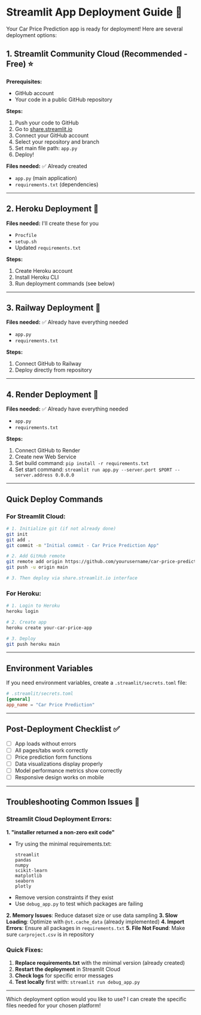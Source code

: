 # Streamlit App Deployment Guide 🚀

Your Car Price Prediction app is ready for deployment! Here are several deployment options:

## 1. Streamlit Community Cloud (Recommended - Free) ⭐

**Prerequisites:**
- GitHub account
- Your code in a public GitHub repository

**Steps:**
1. Push your code to GitHub
2. Go to [share.streamlit.io](https://share.streamlit.io)
3. Connect your GitHub account
4. Select your repository and branch
5. Set main file path: `app.py`
6. Deploy!

**Files needed:** ✅ Already created
- `app.py` (main application)
- `requirements.txt` (dependencies)

---

## 2. Heroku Deployment 🔧

**Files needed:** I'll create these for you
- `Procfile`
- `setup.sh`
- Updated `requirements.txt`

**Steps:**
1. Create Heroku account
2. Install Heroku CLI
3. Run deployment commands (see below)

---

## 3. Railway Deployment 🚄

**Files needed:** ✅ Already have everything needed
- `app.py`
- `requirements.txt`

**Steps:**
1. Connect GitHub to Railway
2. Deploy directly from repository

---

## 4. Render Deployment 🎨

**Files needed:** ✅ Already have everything needed
- `app.py`
- `requirements.txt`

**Steps:**
1. Connect GitHub to Render
2. Create new Web Service
3. Set build command: `pip install -r requirements.txt`
4. Set start command: `streamlit run app.py --server.port $PORT --server.address 0.0.0.0`

---

## Quick Deploy Commands

### For Streamlit Cloud:
```bash
# 1. Initialize git (if not already done)
git init
git add .
git commit -m "Initial commit - Car Price Prediction App"

# 2. Add GitHub remote
git remote add origin https://github.com/yourusername/car-price-prediction.git
git push -u origin main

# 3. Then deploy via share.streamlit.io interface
```

### For Heroku:
```bash
# 1. Login to Heroku
heroku login

# 2. Create app
heroku create your-car-price-app

# 3. Deploy
git push heroku main
```

---

## Environment Variables

If you need environment variables, create a `.streamlit/secrets.toml` file:
```toml
# .streamlit/secrets.toml
[general]
app_name = "Car Price Prediction"
```

---

## Post-Deployment Checklist ✅

- [ ] App loads without errors
- [ ] All pages/tabs work correctly
- [ ] Price prediction form functions
- [ ] Data visualizations display properly
- [ ] Model performance metrics show correctly
- [ ] Responsive design works on mobile

---

## Troubleshooting Common Issues 🔧

### Streamlit Cloud Deployment Errors:

**1. "installer returned a non-zero exit code"**
- Try using the minimal requirements.txt:
  ```
  streamlit
  pandas
  numpy
  scikit-learn
  matplotlib
  seaborn
  plotly
  ```
- Remove version constraints if they exist
- Use `debug_app.py` to test which packages are failing

**2. Memory Issues**: Reduce dataset size or use data sampling
**3. Slow Loading**: Optimize with `@st.cache_data` (already implemented)
**4. Import Errors**: Ensure all packages in `requirements.txt`
**5. File Not Found**: Make sure `carproject.csv` is in repository

### Quick Fixes:
1. **Replace requirements.txt** with the minimal version (already created)
2. **Restart the deployment** in Streamlit Cloud
3. **Check logs** for specific error messages
4. **Test locally** first with: `streamlit run debug_app.py`

---

Which deployment option would you like to use? I can create the specific files needed for your chosen platform!
